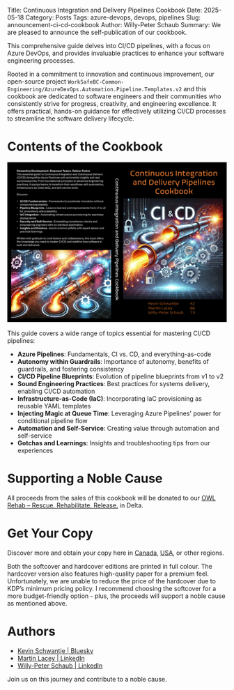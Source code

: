 Title: Continuous Integration and Delivery Pipelines Cookbook
Date: 2025-05-18
Category: Posts 
Tags: azure-devops, devops, pipelines
Slug: announcement-ci-cd-cookbook
Author: Willy-Peter Schaub
Summary: We are pleased to announce the self-publication of our cookbook.

This comprehensive guide delves into CI/CD pipelines, with a focus on Azure DevOps, and provides invaluable practices to enhance your software engineering processes.

Rooted in a commitment to innovation and continuous improvement, our open-source project 
`WorkSafeBC-Common-Engineering/AzureDevOps.Automation.Pipeline.Templates.v2` and this cookbook are dedicated to software engineers and their communities who consistently strive for progress, creativity, and engineering excellence. It offers practical, hands-on guidance for effectively utilizing CI/CD processes to streamline the software delivery lifecycle.

# Contents of the Cookbook

![Cover](/images/announcement-ci-cd-cookbook-1.png)

This guide covers a wide range of topics essential for mastering CI/CD pipelines:

 - **Azure Pipelines**: Fundamentals, CI vs. CD, and everything-as-code
 - **Autonomy within Guardrails**: Importance of autonomy, benefits of guardrails, and fostering consistency
 - **CI/CD Pipeline Blueprints**: Evolution of pipeline blueprints from v1 to v2
 - **Sound Engineering Practices**: Best practices for systems delivery, enabling CI/CD automation
 - **Infrastructure-as-Code (IaC)**: Incorporating IaC provisioning as reusable YAML templates
 - **Injecting Magic at Queue Time**: Leveraging Azure Pipelines' power for conditional pipeline flow
 - **Automation and Self-Service**: Creating value through automation and self-service
 - **Gotchas and Learnings**: Insights and troubleshooting tips from our experiences

# Supporting a Noble Cause

All proceeds from the sales of this cookbook will be donated to our [OWL Rehab – Rescue. Rehabilitate. Release.](https://www.owlrehab.org/) in Delta.

# Get Your Copy

Discover more and obtain your copy here in [Canada](https://www.amazon.ca/Continuous-Integration-Delivery-Pipelines-Cookbook/dp/B0F92XYZ24/), [USA](https://www.amazon.com/Continuous-Integration-Delivery-Pipelines-Cookbook/dp/B0F92XYZ24/), or other regions.

Both the softcover and hardcover editions are printed in full colour. The hardcover version also features high-quality paper for a premium feel. Unfortunately, we are unable to reduce the price of the hardcover due to KDP’s minimum pricing policy. I recommend choosing the softcover for a more budget-friendly option - plus, the proceeds will support a noble cause as mentioned above.

# Authors

- [Kevin Schwantje | Bluesky](https://bsky.app/profile/604kev.online)
- [Martin Lacey | LinkedIn](https://www.linkedin.com/in/martinmlacey/)
- [Willy-Peter Schaub | LinkedIn](https://www.linkedin.com/in/wpschaub/)

Join us on this journey and contribute to a noble cause.
